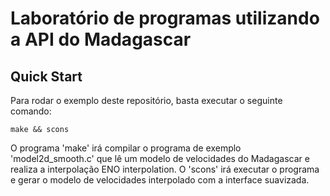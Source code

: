 # Laboratório de programas utilizando a API do Madagascar

## Quick Start

Para rodar o exemplo deste repositório, basta executar o seguinte comando:

```
make && scons
```

O programa 'make' irá compilar o programa de exemplo 'model2d_smooth.c' que lê um modelo de velocidades do Madagascar
e realiza a interpolação ENO interpolation. O 'scons' irá executar o programa e gerar o modelo de velocidades interpolado
com a interface suavizada.
